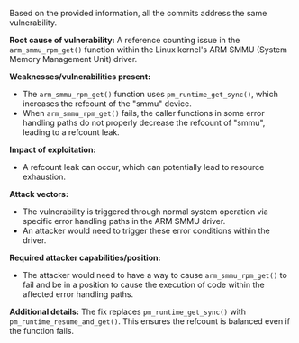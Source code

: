 Based on the provided information, all the commits address the same vulnerability.

**Root cause of vulnerability:**
A reference counting issue in the `arm_smmu_rpm_get()` function within the Linux kernel's ARM SMMU (System Memory Management Unit) driver.

**Weaknesses/vulnerabilities present:**
- The `arm_smmu_rpm_get()` function uses `pm_runtime_get_sync()`, which increases the refcount of the "smmu" device.
- When `arm_smmu_rpm_get()` fails, the caller functions in some error handling paths do not properly decrease the refcount of "smmu", leading to a refcount leak.

**Impact of exploitation:**
- A refcount leak can occur, which can potentially lead to resource exhaustion.

**Attack vectors:**
- The vulnerability is triggered through normal system operation via specific error handling paths in the ARM SMMU driver.
- An attacker would need to trigger these error conditions within the driver.

**Required attacker capabilities/position:**
- The attacker would need to have a way to cause `arm_smmu_rpm_get()` to fail and be in a position to cause the execution of code within the affected error handling paths.

**Additional details:**
The fix replaces `pm_runtime_get_sync()` with `pm_runtime_resume_and_get()`. This ensures the refcount is balanced even if the function fails.